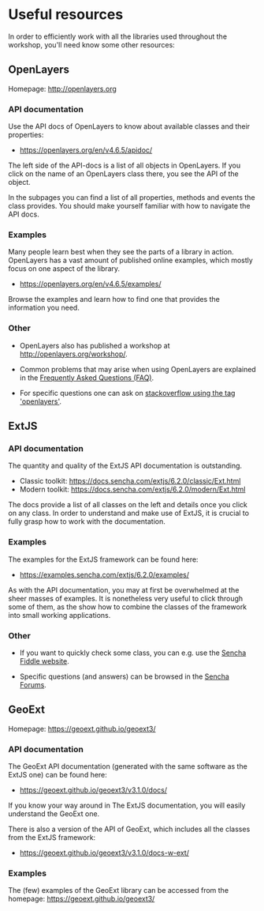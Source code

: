 # Useful resources

In order to efficiently work with all the libraries used throughout the workshop, you'll need know some other resources:

## OpenLayers

Homepage: http://openlayers.org

### API documentation

Use the API docs of OpenLayers to know about available classes and their properties:

* https://openlayers.org/en/v4.6.5/apidoc/

The left side of the API-docs is a list of all objects in OpenLayers. If you click on the name of an OpenLayers class there, you see the API of the object.

In the subpages you can find a list of all properties, methods and events the class provides. You should make yourself familiar with how to navigate the API docs.

### Examples

Many people learn best when they see the parts of a library in action. OpenLayers has a vast amount of published online examples, which mostly focus on one aspect of the library.

* https://openlayers.org/en/v4.6.5/examples/

Browse the examples and learn how to find one that provides the information you need.

### Other

* OpenLayers also has published a workshop at http://openlayers.org/workshop/.

* Common problems that may arise when using OpenLayers are explained in the [Frequently Asked Questions (FAQ)](https://openlayers.org/en/v4.6.5/doc/faq.html).

* For specific questions one can ask on [stackoverflow using the tag 'openlayers'](http://stackoverflow.com/questions/tagged/openlayers).

## ExtJS

### API documentation

The quantity and quality of the ExtJS API documentation is outstanding.

* Classic toolkit: https://docs.sencha.com/extjs/6.2.0/classic/Ext.html
* Modern toolkit: https://docs.sencha.com/extjs/6.2.0/modern/Ext.html

The docs provide a list of all classes on the left and details once you click on any class. In order to understand and make use of ExtJS, it is crucial to fully grasp how to work with the documentation.

### Examples

The examples for the ExtJS framework can be found here:

* https://examples.sencha.com/extjs/6.2.0/examples/

As with the API documentation, you may at first be overwhelmed at the sheer masses of examples. It is nonetheless very useful to click through some of them, as the show how to combine the classes of the framework into small working applications.

### Other

* If you want to quickly check some class, you can e.g. use the [Sencha Fiddle website](https://fiddle.sencha.com/#home).

* Specific questions (and answers) can be browsed in the [Sencha Forums](https://www.sencha.com/forum/).

## GeoExt

Homepage: https://geoext.github.io/geoext3/

### API documentation

The GeoExt API documentation (generated with the same software as the ExtJS one) can be found here:

* https://geoext.github.io/geoext3/v3.1.0/docs/

If you know your way around in The ExtJS documentation, you will easily understand the GeoExt one.

There is also a version of the API of GeoExt, which includes all the classes from the ExtJS framework:

* https://geoext.github.io/geoext3/v3.1.0/docs-w-ext/

### Examples

The (few) examples of the GeoExt library can be accessed from the homepage: https://geoext.github.io/geoext3/

